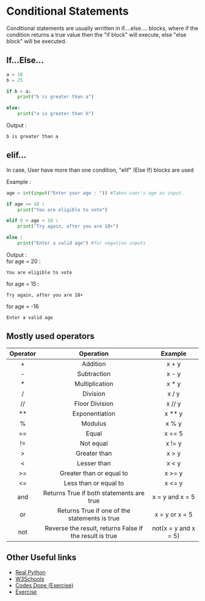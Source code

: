 # Conditional Statements
Conditional statements are usually wrritten in if....else.... blocks, where if the condition returns a true value then the "if block" will execute, else "else block" will be executed.

## If...Else...
```python
a = 10
b = 25

if b > a:
    print("b is greater than a")

else:
    print("a is greater than b")
```
Output :
```
b is greater than a
```
## elif...
In case, User have more than one condition, "elif" (Else If) blocks are used

Example :
```python
age = int(input("Enter your age : ")) #Takes user's age as input.

if age >= 18 :
    print("You are eligible to vote")

elif 0 > age < 18 :
    print("Try again, after you are 18+")

else :
    print("Enter a valid age") #for negative inputs
```
Output : <br>
for age = 20 :
```
You are eligible to vote
```
for age = 15 :
```
Try again, after you are 18+
```
for age = -16
```
Enter a valid age
```
## Mostly used operators
|Operator|Operation|Example|
|:---:|:---:|:---:|
|+|Addition|x + y|
|-|Subtraction|x - y|
|*|Multiplication|x * y|
|/|Division|x / y|
|//|Floor Division|x // y|
|**|Exponentiation|x ** y|
|%|Modulus|x % y|
|==|Equal|x == 5|
|!=|Not equal|x != y|
|>|Greater than|x > y|
|<|Lesser than|x < y|
|>=|Greater than or equal to|x >= y|
|<=|Less than or equal to|x <= y|
|and|Returns True if both statements are true|x = y and x = 5|
|or|Returns True if one of the statements is true|x = y or x = 5|
|not|Reverse the result, returns False if the result is true|not(x = y and x = 5)|

## Other Useful links
- [Real Python](https://realpython.com/python-conditional-statements/)
- [W3Schools](https://www.w3schools.com/python/python_conditions.asp)
- [Codes Dope (Exercise)](https://www.codesdope.com/practice/python-decide-ifelse/)
- [Exercise](https://csiplearninghub.com/python-if-else-conditional-statement-practice/)
